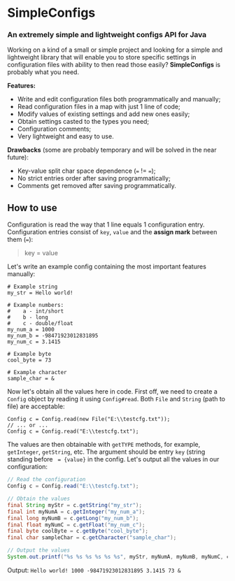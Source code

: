 # SimpleConfigs
### An extremely simple and lightweight configs API for Java

Working on a kind of a small or simple project and looking for a simple and lightweight library that will enable you to store specific settings in configuration files with ability to then read those easily? **SimpleConfigs** is probably what you need.

**Features:**
* Write and edit configuration files both programmatically and manually;
* Read configuration files in a map with just 1 line of code;
* Modify values of existing settings and add new ones easily;
* Obtain settings casted to the types you need;
* Configuration comments;
* Very lightweight and easy to use.
    
**Drawbacks** (some are probably temporary and will be solved in the near future):
* Key-value split char space dependence (`=` != ` = `);
* No strict entries order after saving programmatically;
* Comments get removed after saving programmatically.
    
    
## How to use
Configuration is read the way that 1 line equals 1 configuration entry.
Configuration entries consist of `key`, `value` and the **assign mark** between them (` = `):
> key = value

Let's write an example config containing the most important features manually:
```
# Example string
my_str = Hello world!

# Example numbers:
#    a - int/short
#    b - long
#    c - double/float
my_num_a = 1000
my_num_b = -98471923012831895
my_num_c = 3.1415

# Example byte
cool_byte = 73

# Example character
sample_char = &
```

Now let's obtain all the values here in code.
First off, we need to create a `Config` object by reading it using `Config#read`. Both `File` and `String` (path to file) are acceptable:

```
Config c = Config.read(new File("E:\\testcfg.txt"));
// ... or ...
Config c = Config.read("E:\\testcfg.txt");
```

The values are then obtainable with `getTYPE` methods, for example, `getInteger`, `getString`, etc. The argument should be entry `key` (string standing before ` = {value}` in the config. Let's output all the values in our configuration:

```java
// Read the configuration
Config c = Config.read("E:\\testcfg.txt");

// Obtain the values
final String myStr = c.getString("my_str");
final int myNumA = c.getInteger("my_num_a");
final long myNumB = c.getLong("my_num_b");
final float myNumC = c.getFloat("my_num_c");
final byte coolByte = c.getByte("cool_byte");
final char sampleChar = c.getCharacter("sample_char");

// Output the values
System.out.printf("%s %s %s %s %s %s", myStr, myNumA, myNumB, myNumC, coolByte, sampleChar);```
```

Output:
`Hello world! 1000 -98471923012831895 3.1415 73 &`

